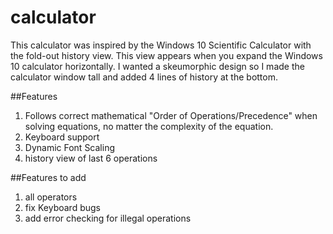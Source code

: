 # calculator

This calculator was inspired by the Windows 10 Scientific Calculator with the fold-out history view. This view appears when you expand the Windows 10 calculator horizontally. I wanted a skeumorphic design so I made the calculator window tall and added 4 lines of history at the bottom.

##Features
1. Follows correct mathematical "Order of Operations/Precedence" when solving equations, no matter the complexity of the equation. 
2. Keyboard support
3. Dynamic Font Scaling
4. history view of last 6 operations


##Features to add
1. all operators
2. fix Keyboard bugs
4. add error checking for illegal operations




